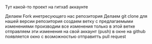 Тут какой-то проект на гитхаб аккаунте


Делаем Fork инетресующего нас репозитория
Делаем git clone для нашей версии репозитория 
создаем ветку с предлагаемыми изменениями
производим все изменения только в этой ветке
отправляем эти изменения на свой аккаунт (push)
в окне на github появляется окно с возможностью отправитть pull request 